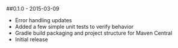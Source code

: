 ##0.1.0 - 2015-03-09
* Error handling updates
* Added a few simple unit tests to verify behavior
* Gradle build packaging and project structure for Maven Central
* Initial release
